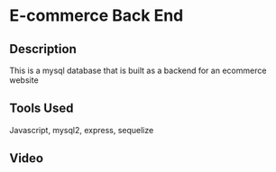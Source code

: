 # E-commerce Back End 

## Description

This is a mysql database that is built as a backend for an ecommerce website

## Tools Used

Javascript, mysql2, express, sequelize

## Video

### 